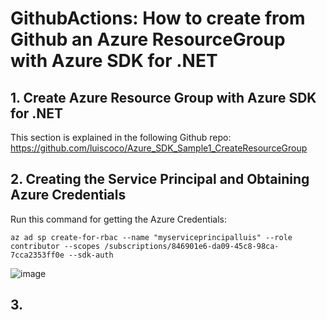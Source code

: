 # GithubActions: How to create from Github an Azure ResourceGroup with Azure SDK for .NET

## 1. Create Azure Resource Group with Azure SDK for .NET

This section is explained in the following Github repo: https://github.com/luiscoco/Azure_SDK_Sample1_CreateResourceGroup

## 2. Creating the Service Principal and Obtaining Azure Credentials

Run this command for getting the Azure Credentials:

```
az ad sp create-for-rbac --name "myserviceprincipalluis" --role contributor --scopes /subscriptions/846901e6-da09-45c8-98ca-7cca2353ff0e --sdk-auth
```

![image](https://github.com/luiscoco/GithuActions_Azure_SDK_for_dotNET_/assets/32194879/4cb352d6-79de-420b-9087-07520bc754c7)



## 3. 

